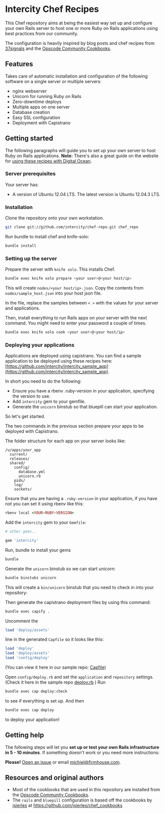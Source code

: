 Intercity Chef Recipes
======================

This Chef repository aims at being the easiest way set up and configure your own Rails server
to host one or more Ruby on Rails applications using best
practices from our community.

The configuration is heavily inspired by blog posts and chef recipes
from [37signals](http://37signals.com) and the
[Opscode Community Cookbooks](http://community.opscode.com).

## Features

Takes care of automatic installation and configuration of the following software
on a single server or multiple servers:

* nginx webserver
* Unicorn for running Ruby on Rails
* Zero-downtime deploys
* Multiple apps on one server
* Database creation
* Easy SSL configuration
* Deployment with Capistrano

## Getting started

The following paragraphs will guide you to set up your own server to host Ruby on Rails applications. **Note:** There's also a great guide on the website for [using these recipes with Digital Ocean](http://www.intercityup.com/guides/rails-chef-digitalocean).

### Server prerequisites

Your server has:

* A version of Ubuntu 12.04 LTS. The latest version is Ubuntu 12.04.3 LTS.

### Installation

Clone the repository onto your own workstation.

```sh
git clone git://github.com/intercity/chef-repo.git chef_repo
```

Run bundle to install chef and knife-solo:

```sh
bundle install
```

### Setting up the server

Prepare the server with `knife solo`. This installs Chef.

```sh
bundle exec knife solo prepare <your user>@<your host/ip>
```

This will create `nodes/<your host/ip>.json`. Copy the contents from `nodes/sample_host.json` into
your host json file.

In the file, replace the samples between `< >` with the values for your server and applications.

Then, install everything to run Rails apps on your server with the next command. You might need to enter your password a couple of times.

```sh
bundle exec knife solo cook <your user>@<your host/ip>
```

### Deploying your applications

Applications are deployed using capistrano. You can find a sample application to be deployed using these recipes here: [https://github.com/intercity/intercity_sample_app](https://github.com/intercity/intercity_sample_app). 

In short you need to do the following:

- Ensure you have a rbenv .ruby-version in your application, specifying the version to use.
- Add `intercity` gem to your gemfile.
- Generate the `unicorn` binstub so that bluepill can start your application.

So let's get started.

The two commands in the previous section prepare your apps to be deployed with
Capistrano. 

The folder structure for each app on your server looks like:

```
/u/apps/your_app
  current/
  releases/
  shared/
    config/
      database.yml
      unicorn.rb
    pids/
    log/
    sockets/
```

Ensure that you are having a `.ruby-version` in your application, if you have not you
can set it using rbenv like this:

```ruby
rbenv local <YOUR-RUBY-VERSION>
```

Add the `intercity` gem to your `Gemfile`:

```ruby
# other gems..

gem 'intercity'
```

Run, bundle to install your gems

```ruby
bundle
```

Generate the `unicorn` binstub so we can start unicorn:

```ruby
bundle binstubs unicorn
```

This will create a `bin/unicorn` binstub that you need to check in into your repository:

Then generate the capistrano deployment files by using this command:


```sh
bundle exec capify .
```

Uncomment the

```ruby
load 'deploy/assets'
```

line in the generated `Capfile` so it looks like this:

```ruby
load 'deploy'
load 'deploy/assets'
load 'config/deploy'
```

(You can view it here in our sample repo: [Capfile](https://github.com/intercity/intercity_sample_app/blob/master/Capfile))

Open `config/deploy.rb` and set the `application` and `repository` settings. (Check it here in the sample repo [deploy.rb](https://github.com/intercity/intercity_sample_app/blob/master/config/deploy.rb) )
Run

```sh
bundle exec cap deploy:check
```

to see if everything is set up. And then

```sh
bundle exec cap deploy
```

to deploy your application!

## Getting help

The following steps will let you **set up or test your own Rails infrastructure
in 5 - 10 minutes**. If something doesn't work or you need more instructions:

**Please!** [Open an issue](https://github.com/firmhouse/locomotive-chef-repo/issues) or email [michiel@firmhouse.com](mailto:michiel@firmhouse.com).

## Resources and original authors

* Most of the cookbooks that are used in this repository are installed from the [Opscode Community Cookbooks](http://community.opscode.com).
* The `rails` and `bluepill` configuration is based off the cookbooks by [jsierles](https://github.com/jsierles) at https://github.com/jsierles/chef_cookbooks
